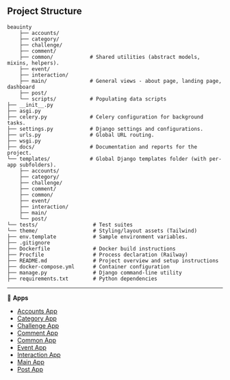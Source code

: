 ## Project Structure

```tree
beauinty
    ├── accounts/
    ├── category/
    ├── challenge/
    ├── comment/
    ├── common/            # Shared utilities (abstract models, mixins, helpers).
    ├── event/
    ├── interaction/
    ├── main/              # General views - about page, landing page, dashboard
    ├── post/              
    └── scripts/           # Populating data scripts
├── __init__.py
├── asgi.py
├── celery.py              # Celery configuration for background tasks.
├── settings.py            # Django settings and configurations.
├── urls.py                # Global URL routing.
├── wsgi.py
├── docs/                  # Documentation and reports for the project.
└── templates/             # Global Django templates folder (with per-app subfolders).
    ├── accounts/
    ├── category/
    ├── challenge/
    ├── comment/
    ├── common/
    ├── event/
    ├── interaction/
    ├── main/
    └── post/
└── tests/                  # Test suites
└── theme/                  # Styling/layout assets (Tailwind)
├── env.template            # Sample environment variables.
├── .gitignore
├── Dockerfile              # Docker build instructions
├── Procfile                # Process declaration (Railway)
├── README.md               # Project overview and setup instructions
├── docker-compose.yml      # Container configuration
├── manage.py               # Django command-line utility
├── requirements.txt        # Python dependencies
```


---

📌 **Apps**

- [Accounts App](https://github.com/denniesia/beaunity/blob/main/docs/project_structure/accounts_app.md)
- [Category App](https://github.com/denniesia/beaunity/blob/main/docs/project_structure/category_app.md)
- [Challenge App](https://github.com/denniesia/beaunity/blob/main/docs/project_structure/challenge_app.md)
- [Comment App](https://github.com/denniesia/beaunity/blob/main/docs/project_structure/comment_app.md)
- [Common App](https://github.com/denniesia/beaunity/blob/main/docs/project_structure/common_app.md)
- [Event App](https://github.com/denniesia/beaunity/blob/main/docs/project_structure/event_app.md)
- [Interaction App](https://github.com/denniesia/beaunity/blob/main/docs/project_structure/interaction_app.md)
- [Main App](https://github.com/denniesia/beaunity/blob/main/docs/project_structure/main_app.md)
- [Post App](https://github.com/denniesia/beaunity/blob/main/docs/project_structure/post_app.md)
